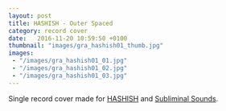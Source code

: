 ```yaml
---
layout: post
title: HASHISH - Outer Spaced
category: record cover
date:   2016-11-20 10:59:50 +0100
thumbnail: "images/gra_hashish01_thumb.jpg"
images:
 - "/images/gra_hashish01_01.jpg"
 - "/images/gra_hashish01_02.jpg"
 - "/images/gra_hashish01_03.jpg"
---
```


Single record cover made for <a href="https://www.facebook.com/hashishsounds/">HASHISH</a> and <a href="http://www.subliminalsounds.se/">Subliminal Sounds</a>.